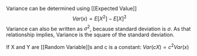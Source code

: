 
 Variance can be determined using [[Expected Value]]
 $$Var(x) = E[X^2] - E[X]^2$$
Variance can also be written as $\sigma^2$, because standard deviation is $\sigma$. As that relationship implies, Variance is the square of the standard deviation.

If X and Y are [[Random Variable]]s and c is a constant:
$Var(cX)=c^2Var(x)$
